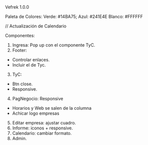 Vefrek 1.0.0

Paleta de Colores:
Verde: #14BA75;
Azul: #241E4E
Blanco: #FFFFFF

// Actualización de Calendario

Componentes:

1. Ingresa: Pop up con el componente TyC.
2. Footer:

- Controlar enlaces.
- Incluir el de Tyc.

3. TyC:

- Btn close.
- Responsive.

4. PagNegocio: Responsive

- Horarios y Web se salen de la columna
- Achicar logo empresas

5. Editar empresa: ajustar cuadro.
6. Informe: iconos + responsive.
7. Calendario: cambiar formato.
8. Admin.
